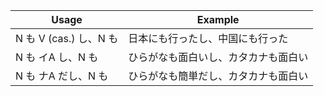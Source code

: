 |Usage|Example|
|-|-|
|N も V (cas.) し、N も|日本にも行ったし、中国にも行った|
|N も イA し、N も|ひらがなも面白いし、カタカナも面白い|
|N も ナA だし、N も|ひらがなも簡単だし、カタカナも面白い|